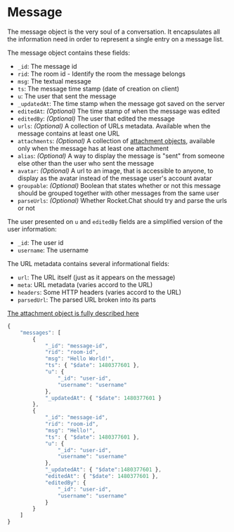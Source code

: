# Message

The message object is the very soul of a conversation. It encapsulates all the information need in order to represent a single entry on a message list.

The message object contains these fields:

* `_id`: The message id
* `rid`: The room id - Identify the room the message belongs
* `msg`: The textual message
* `ts`: The message time stamp \(date of creation on client\)
* `u`: The user that sent the message
* `_updatedAt`: The time stamp when the message got saved on the server
* `editedAt`: _\(Optional\)_ The time stamp of when the message was edited
* `editedBy`: _\(Optional\)_ The user that edited the message
* `urls`: _\(Optional\)_ A collection of URLs metadata. Available when the message contains at least one URL
* `attachments`: _\(Optional\)_ A collection of [attachment objects](../rest-api/endpoints/chat/postmessage.md#attachments-detail), available only when the message has at least one attachment
* `alias`: _\(Optional\)_ A way to display the message is "sent" from someone else other than the user who sent the message
* `avatar`: _\(Optional\)_ A url to an image, that is accessible to anyone, to display as the avatar instead of the message user's account avatar
* `groupable`: _\(Optional\)_ Boolean that states whether or not this message should be grouped together with other messages from the same user
* `parseUrls`: _\(Optional\)_ Whether Rocket.Chat should try and parse the urls or not

The user presented on `u` and `editedBy` fields are a simplified version of the user information:

* `_id`: The user id
* `username`: The username

The URL metadata contains several informational fields:

* `url`: The URL itself \(just as it appears on the message\)
* `meta`: URL metadata \(varies accord to the URL\)
* `headers`: Some HTTP headers \(varies accord to the URL\)
* `parsedUrl`: The parsed URL broken into its parts

[The attachment object is fully described here](../rest-api/endpoints/chat/postmessage.md#attachments-detail)

```javascript
{
    "messages": [
        {
            "_id": "message-id",
            "rid": "room-id",
            "msg": "Hello World!",
            "ts": { "$date": 1480377601 },
            "u": {
                "_id": "user-id",
                "username": "username"
            },
            "_updatedAt": { "$date": 1480377601 }
        },
        {
            "_id": "message-id",
            "rid": "room-id",
            "msg": "Hello!",
            "ts": { "$date": 1480377601 },
            "u": {
                "_id": "user-id",
                "username": "username"
            },
            "_updatedAt": { "$date":1480377601 },
            "editedAt": { "$date": 1480377601 },
            "editedBy": {
                "_id": "user-id",
                "username": "username"
            }
        }
    ]
}
```

